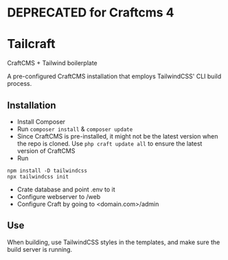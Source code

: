 # DEPRECATED for Craftcms 4


# Tailcraft
CraftCMS + Tailwind boilerplate

A pre-configured CraftCMS installation that employs TailwindCSS' CLI build process.

## Installation
- Install Composer
- Run `composer install` & `composer update`
- Since CraftCMS is pre-installed, it might not be the latest version when the repo is cloned. Use ```php craft update all``` to ensure the latest version of CraftCMS
- Run
```
npm install -D tailwindcss
npx tailwindcss init
```

- Crate database and point .env to it
- Configure webserver to /web
- Configure Craft by going to <domain.com>/admin

## Use
When building, use TailwindCSS styles in the templates, and make sure the build server is running.
